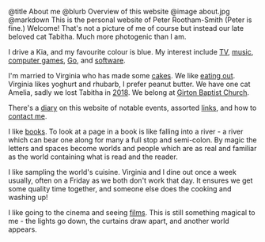 @title		About me
@blurb		Overview of this website
@image		about.jpg
@markdown
This is the personal website of
Peter Rootham-Smith (Peter is fine.)  Welcome! That's not a picture of me
of course but instead our late beloved cat Tabitha. Much more photogenic than I am.

I drive a Kia, and my favourite colour is blue.
My interest include [TV](/TV),
[music](Music), [computer games](/Games), [Go](Go),
and [software](Computing).

I'm married to Virginia who has made some [cakes](Cakes).
We like [eating out](Dining_out).  Virginia likes yoghurt and rhubarb,
I prefer peanut butter.  We have one cat Amelia, sadly we lost
Tabitha in [2018](2018/Tabitha).  We belong at
[Girton Baptist Church](http://www.girtonbaptistchurch.org.uk/).

There's a [diary](Diary) on this website of notable events,
assorted [links](Links), and how to [contact me](contact).

I like [books](Books). To look at a page in a book is like falling into a river -
a river which can bear one along for many a full stop and semi-colon.
By magic the letters and spaces become worlds and people which are as real
and familiar as the world containing what is read and the reader.

I like sampling the world's cuisine. Virginia and I dine out once a week
usually, often on a Friday as we both don't work that day. It ensures we get some quality
time together, and someone else does the cooking and washing up!

I like going to the cinema and seeing [films](Films).
This is still something magical to me - the lights go down,
the curtains draw apart, and another world appears.
